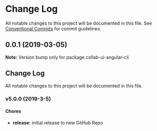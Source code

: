 # Change Log

All notable changes to this project will be documented in this file.
See [Conventional Commits](https://conventionalcommits.org) for commit guidelines.

## 0.0.1 (2019-03-05)

**Note:** Version bump only for package collab-ui-angular-cli





## Change Log
All notable changes to this project will be documented in this file.

### v5.0.0 (2019-3-5)

#### Chores

* **release:** initial release to new GitHub Repo
